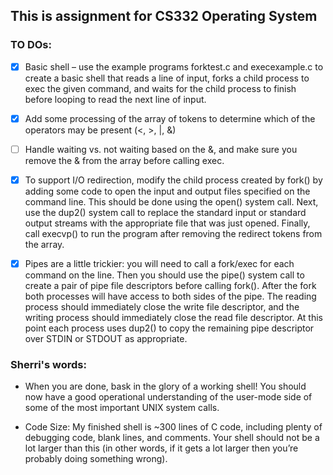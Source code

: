 ## This is assignment for CS332 Operating System

### TO DOs:

- [x] Basic shell – use the example programs forktest.c and execexample.c to create a basic shell that
      reads a line of input, forks a child process to exec the given command, and waits for the child
      process to finish before looping to read the next line of input.


- [x] Add some processing of the array of tokens to determine which of the operators may be present
      (<, >, |, &)

- [ ] Handle waiting vs. not waiting based on the &, and make sure you remove the & from the array
      before calling exec.

- [x] To support I/O redirection, modify the child process created by fork() by adding some code to
      open the input and output files specified on the command line. This should be done using the open() system call. Next, use the dup2() system call to replace the standard input or standard output streams with the appropriate file that was just opened. Finally, call execvp() to run the program after removing the redirect tokens from the array.

- [x] Pipes are a little trickier: you will need to call a fork/exec for each command on the line. Then you should use the pipe() system call to create a pair of pipe file descriptors before calling fork(). After the fork both processes will have access to both sides of the pipe. The reading process should immediately close the write file descriptor, and the writing process should immediately close the read file descriptor. At this point each process uses dup2() to copy the remaining pipe descriptor over STDIN or STDOUT as appropriate.

### Sherri's words:
- When you are done, bask in the glory of a working shell! You should now have a good operational understanding of the user-mode side of some of the most important UNIX system calls.

- Code Size: My finished shell is ~300 lines of C code, including plenty of debugging code, blank lines, and comments. Your shell should not be a lot larger than this (in other words, if it gets a lot larger then you’re probably doing something wrong).



